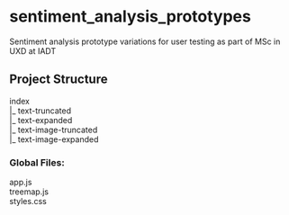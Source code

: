 # sentiment_analysis_prototypes
Sentiment analysis prototype variations for user testing as part of MSc in UXD at IADT

## Project Structure
index </br>
|_ text-truncated </br>
|_ text-expanded </br>
|_ text-image-truncated </br>
|_ text-image-expanded </br>

### Global Files:
app.js </br>
treemap.js </br>
styles.css </br>

